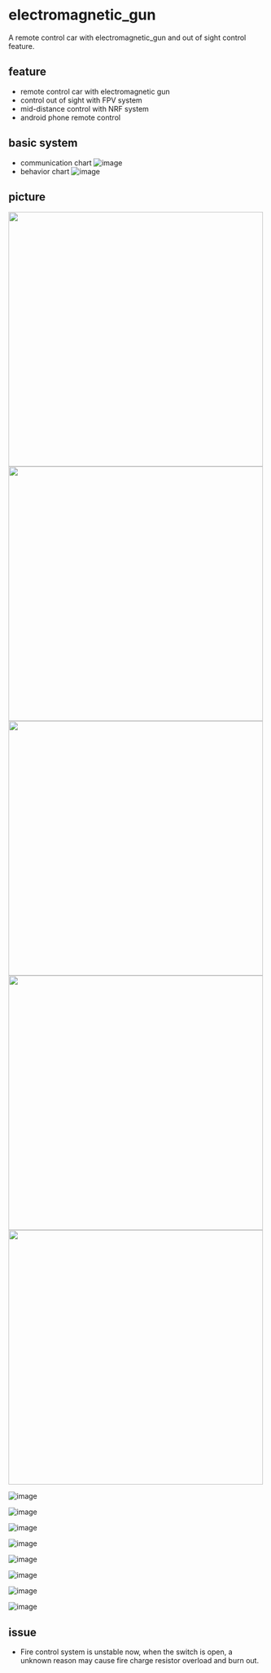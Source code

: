 # electromagnetic_gun
A remote control car with electromagnetic_gun and out of sight control feature.

## feature
- remote control car with electromagnetic gun
- control out of sight with FPV system 
- mid-distance control with NRF system
- android phone remote control

## basic system
- communication chart
![image](https://github.com/huangtingway/electromagnetic_gun/blob/master/picture/car2-comm%20chart.drawio.png)  
- behavior chart
![image](https://github.com/huangtingway/electromagnetic_gun/blob/master/picture/car2-Page-1.png)  

## picture
<td>
  <img src="https://github.com/huangtingway/electromagnetic_gun/blob/master/picture/20230904_193052.jpg" width="500px">  
  <img src="https://github.com/huangtingway/electromagnetic_gun/blob/master/picture/20230819_175549.jpg" width="500px">  
  <img src="https://github.com/huangtingway/electromagnetic_gun/blob/master/picture/20230819_175603.jpg" width="500px">  
  <img src="https://github.com/huangtingway/electromagnetic_gun/blob/master/picture/20230819_175616.jpg" width="500px">  
  <img src="https://github.com/huangtingway/electromagnetic_gun/blob/master/picture/20230819_175636.jpg" width="500px">  
</td>

![image](https://github.com/huangtingway/electromagnetic_gun/blob/master/picture/20230819_175644.jpg)

![image](https://github.com/huangtingway/electromagnetic_gun/blob/master/picture/20230819_175658.jpg)

![image](https://github.com/huangtingway/electromagnetic_gun/blob/master/picture/20230904_193042.jpg)

![image](https://github.com/huangtingway/electromagnetic_gun/blob/master/picture/20230904_193122.jpg)

![image](https://github.com/huangtingway/electromagnetic_gun/blob/master/picture/20230904_193135.jpg)

![image](https://github.com/huangtingway/electromagnetic_gun/blob/master/picture/20230904_194545.jpg)

![image](https://github.com/huangtingway/electromagnetic_gun/blob/master/picture/Screenshot_20230904_212100_CarControl2.jpg)

![image](https://github.com/huangtingway/electromagnetic_gun/blob/master/picture/20230904_194929.jpg)

## issue
- Fire control system is unstable now, when the switch is open, a unknown reason may cause fire charge resistor overload and burn out.
